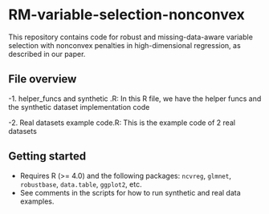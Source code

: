# RM-variable-selection-nonconvex

This repository contains code for robust and missing-data-aware variable selection with nonconvex penalties in high-dimensional regression, as described in our paper.

## File overview

-1. helper_funcs and synthetic .R:
In this R file, we have the helper funcs and the synthetic dataset implementation code

-2. Real datasets example code.R:
This is the example code of 2 real datasets

## Getting started

- Requires R (>= 4.0) and the following packages: `ncvreg`, `glmnet`, `robustbase`, `data.table`, `ggplot2`, etc.
- See comments in the scripts for how to run synthetic and real data examples.
